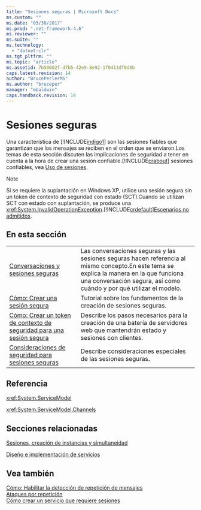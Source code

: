 ```yaml
---
title: "Sesiones seguras | Microsoft Docs"
ms.custom: ""
ms.date: "03/30/2017"
ms.prod: ".net-framework-4.6"
ms.reviewer: ""
ms.suite: ""
ms.technology: 
  - "dotnet-clr"
ms.tgt_pltfrm: ""
ms.topic: "article"
ms.assetid: 7b50602f-d7b5-42e9-8e92-1f0413df0d8b
caps.latest.revision: 14
author: "BrucePerlerMS"
ms.author: "bruceper"
manager: "mbaldwin"
caps.handback.revision: 14
---
```

# Sesiones seguras
Una característica de [!INCLUDE[indigo1](../../../../includes/indigo1-md.md)] son las sesiones fiables que garantizan que los mensajes se reciben en el orden que se enviaron.Los temas de esta sección discuten las implicaciones de seguridad a tener en cuenta a la hora de crear una sesión confiable.[!INCLUDE[crabout](../../../../includes/crabout-md.md)] sesiones confiables, vea [Uso de sesiones](../../../../docs/framework/wcf/using-sessions.md).  
  
> [!NOTE]
>  Si se requiere la suplantación en Windows XP, utilice una sesión segura sin un token de contexto de seguridad con estado \(SCT\).Cuando se utilizan SCT con estado con suplantación, se produce una <xref:System.InvalidOperationException>.[!INCLUDE[crdefault](../../../../includes/crdefault-md.md)][Escenarios no admitidos](../../../../docs/framework/wcf/feature-details/unsupported-scenarios.md).  
  
## En esta sección  
  
|||  
|-|-|  
|[Conversaciones y sesiones seguras](../../../../docs/framework/wcf/feature-details/secure-conversations-and-secure-sessions.md)|Las conversaciones seguras y las sesiones seguras hacen referencia al mismo concepto.En este tema se explica la manera en la que funciona una conversación segura, así como cuándo y por qué utilizar el modelo.|  
|[Cómo: Crear una sesión segura](../../../../docs/framework/wcf/feature-details/how-to-create-a-secure-session.md)|Tutorial sobre los fundamentos de la creación de sesiones seguras.|  
|[Cómo: Crear un token de contexto de seguridad para una sesión segura](../../../../docs/framework/wcf/feature-details/how-to-create-a-security-context-token-for-a-secure-session.md)|Describe los pasos necesarios para la creación de una batería de servidores web que mantendrán estado y sesiones con clientes.|  
|[Consideraciones de seguridad para sesiones seguras](../../../../docs/framework/wcf/feature-details/security-considerations-for-secure-sessions.md)|Describe consideraciones especiales de las sesiones seguras.|  
  
## Referencia  
 <xref:System.ServiceModel>  
  
 <xref:System.ServiceModel.Channels>  
  
## Secciones relacionadas  
 [Sesiones, creación de instancias y simultaneidad](../../../../docs/framework/wcf/feature-details/sessions-instancing-and-concurrency.md)  
  
 [Diseño e implementación de servicios](../../../../docs/framework/wcf/designing-and-implementing-services.md)  
  
## Vea también  
 [Cómo: Habilitar la detección de repetición de mensajes](../../../../docs/framework/wcf/feature-details/how-to-enable-message-replay-detection.md)   
 [Ataques por repetición](../../../../docs/framework/wcf/feature-details/replay-attacks.md)   
 [Cómo crear un servicio que requiere sesiones](../../../../docs/framework/wcf/feature-details/how-to-create-a-service-that-requires-sessions.md)